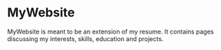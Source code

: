 # MyWebsite

MyWebsite is meant to be an extension of my resume. It contains pages discussing my
interests, skills, education and projects.
